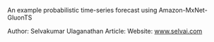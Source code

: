 An example probabilistic time-series forecast using Amazon-MxNet-GluonTS

Author: Selvakumar Ulaganathan
Article: 
Website: www.selvai.com
